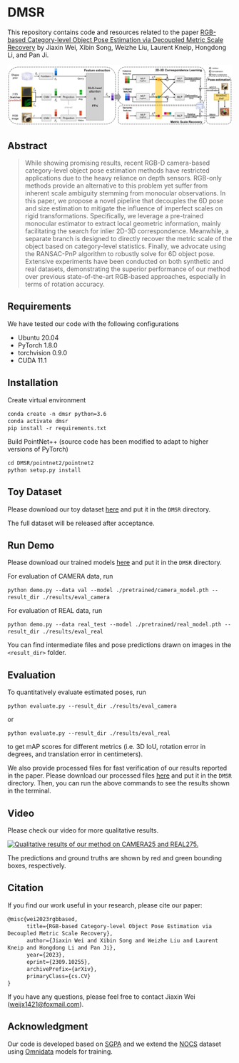 # DMSR

This repository contains code and resources related to the paper [RGB-based Category-level Object Pose Estimation via Decoupled Metric Scale Recovery](https://arxiv.org/abs/2309.10255) by Jiaxin Wei, Xibin Song, Weizhe Liu, Laurent Kneip, Hongdong Li, and Pan Ji.

![Illustration of our pipeline for RGB-based category-level object pose estimation.](images/teaser.jpg)


## Abstract

> While showing promising results, recent RGB-D camera-based category-level object pose estimation methods have restricted applications due to the heavy reliance on depth sensors. RGB-only methods provide an alternative to this problem yet suffer from inherent scale ambiguity stemming from monocular observations. In this paper, we propose a novel pipeline that decouples the 6D pose and size estimation to mitigate the influence of imperfect scales on rigid transformations. Specifically, we leverage a pre-trained monocular estimator to extract local geometric information, mainly facilitating the search for inlier 2D-3D correspondence. Meanwhile, a separate branch is designed to directly recover the metric scale of the object based on category-level statistics. Finally, we advocate using the RANSAC-PnP algorithm to robustly solve for 6D object pose. Extensive experiments have been conducted on both synthetic and real datasets, demonstrating the superior performance of our method over previous state-of-the-art RGB-based approaches, especially in terms of rotation accuracy.


## Requirements

We have tested our code with the following configurations
- Ubuntu 20.04
- PyTorch 1.8.0
- torchvision 0.9.0
- CUDA 11.1


## Installation

Create virtual environment
```
conda create -n dmsr python=3.6
conda activate dmsr
pip install -r requirements.txt
```

Build PointNet++ (source code has been modified to adapt to higher versions of PyTorch)
```
cd DMSR/pointnet2/pointnet2
python setup.py install
```


## Toy Dataset

Please download our toy dataset [here](https://drive.google.com/file/d/11DPpQZ4UVMf-uLCRUkj4H8tMo5hAQPEn/view?usp=drive_link) and put it in the `DMSR` directory.

The full dataset will be released after acceptance.


## Run Demo

Please download our trained models [here](https://drive.google.com/file/d/1dITE1CauVmh3lJcVklR9zuemmf7arJi1/view?usp=drive_link) and put it in the `DMSR` directory.

For evaluation of CAMERA data, run
```
python demo.py --data val --model ./pretrained/camera_model.pth --result_dir ./results/eval_camera
```

For evaluation of REAL data, run
```
python demo.py --data real_test --model ./pretrained/real_model.pth --result_dir ./results/eval_real
```

You can find intermediate files and pose predictions drawn on images in the `<result_dir>` folder.


## Evaluation

To quantitatively evaluate estimated poses, run
```
python evaluate.py --result_dir ./results/eval_camera
```
or
```
python evaluate.py --result_dir ./results/eval_real
```
to get mAP scores for different metrics (i.e. 3D IoU, rotation error in degrees, and translation error in centimeters).


We also provide processed files for fast verification of our results reported in the paper. Please download our processed files [here](https://drive.google.com/file/d/1JqcovPX5iy2VkyN2rHn4holbovqGORro/view?usp=sharing) and put it in the `DMSR` directory. Then, you can run the above commands to see the results shown in the terminal.


## Video

Please check our video for more qualitative results.

[![Qualitative results of our method on CAMERA25 and REAL275.](https://img.youtube.com/vi/q5Mggn5VHrc/0.jpg)](https://www.youtube.com/watch?v=q5Mggn5VHrc)

The predictions and ground truths are shown by red and green bounding boxes, respectively.


## Citation

If you find our work useful in your research, please cite our paper:

```
@misc{wei2023rgbbased,
      title={RGB-based Category-level Object Pose Estimation via Decoupled Metric Scale Recovery}, 
      author={Jiaxin Wei and Xibin Song and Weizhe Liu and Laurent Kneip and Hongdong Li and Pan Ji},
      year={2023},
      eprint={2309.10255},
      archivePrefix={arXiv},
      primaryClass={cs.CV}
}
```

If you have any questions, please feel free to contact Jiaxin Wei (weijx1421@foxmail.com).


## Acknowledgment

Our code is developed based on [SGPA](https://github.com/ck-kai/SGPA) and we extend the [NOCS](https://github.com/hughw19/NOCS_CVPR2019) dataset using [Omnidata](https://github.com/EPFL-VILAB/omnidata) models for training.





